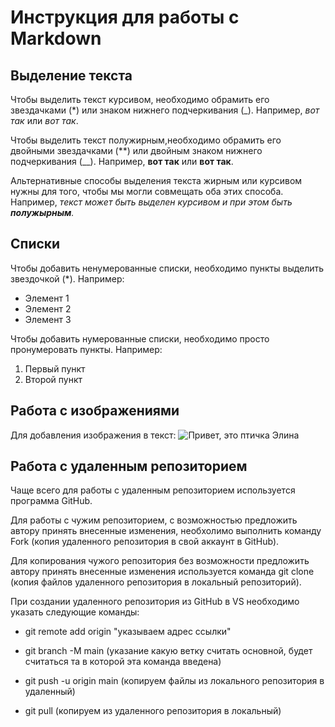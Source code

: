 # Инструкция для работы с Markdown

## Выделение текста

Чтобы выделить текст курсивом, необходимо обрамить его звездачками (*) или знаком нижнего подчеркивания (_). Например, *вот так* или _вот так_.

Чтобы выделить текст полужирным,необходимо обрамить его двойными звездачками (**) или двойным знаком нижнего подчеркивания (__). Например, **вот так** или __вот так__.

Альтернативные способы выделения текста жирным или курсивом нужны для того, чтобы мы могли совмещать оба этих способа. Например, _текст может быть выделен курсивом и при этом быть **полужырным**._

## Списки

Чтобы добавить ненумерованные списки, необходимо пункты выделить звездочкой (*). Например:
* Элемент 1
* Элемент 2
* Элемент 3

Чтобы добавить нумерованные списки, необходимо просто пронумеровать пункты. Например:
1. Первый пункт
2. Второй пункт

## Работа с изображениями

Для добавления изображения в текст: ![Привет, это птичка Элина](wallpaper.jpg)

## Работа с удаленным репозиторием

Чаще всего для работы с удаленным репозиторием используется программа GitHub.

Для работы с чужим репозиторием, с возможностью предложить автору принять внесенные изменения, необхолимо выполнить команду Fork (копия удаленного репозитория в свой аккаунт в GitHub).

Для копирования чужого репозитория без возможности предложить автору принять внесенные изменения используется команда git clone (копия файлов удаленного репозитория в локальный репозиторий).

При создании удаленного репозитория из GitHub в VS необходимо указать следующие команды:

* git remote add origin "указываем адрес ссылки"

* git branch -M main (указание какую ветку считать основной, будет считаться та в которой эта команда введена)

* git push -u origin main (копируем файлы из локального репозитория в удаленный)

* git pull (копируем из удаленного репозитория в локальный)
